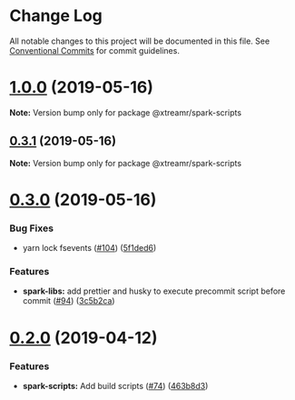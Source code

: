 # Change Log

All notable changes to this project will be documented in this file.
See [Conventional Commits](https://conventionalcommits.org) for commit guidelines.

# [1.0.0](https://github.com/mancas/spark_libs/compare/v0.3.1...v1.0.0) (2019-05-16)

**Note:** Version bump only for package @xtreamr/spark-scripts





## [0.3.1](https://github.com/pacorampas/spark_libs/compare/v0.3.0...v0.3.1) (2019-05-16)

**Note:** Version bump only for package @xtreamr/spark-scripts





# [0.3.0](https://github.com/mancas/spark_libs/compare/v0.2.0...v0.3.0) (2019-05-16)


### Bug Fixes

* yarn lock fsevents ([#104](https://github.com/mancas/spark_libs/issues/104)) ([5f1ded6](https://github.com/mancas/spark_libs/commit/5f1ded6))


### Features

* **spark-libs:** add prettier and husky to execute precommit script before commit ([#94](https://github.com/mancas/spark_libs/issues/94)) ([3c5b2ca](https://github.com/mancas/spark_libs/commit/3c5b2ca))





# [0.2.0](https://github.com/pacorampas/spark_libs/compare/v0.1.4...v0.2.0) (2019-04-12)


### Features

* **spark-scripts:** Add build scripts ([#74](https://github.com/pacorampas/spark_libs/issues/74)) ([463b8d3](https://github.com/pacorampas/spark_libs/commit/463b8d3))
